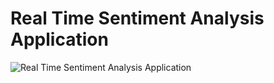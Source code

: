 # Real Time Sentiment Analysis Application

![Real Time Sentiment Analysis Application](https://ibb.co/42sQH09/Sentiment-Analysis)
